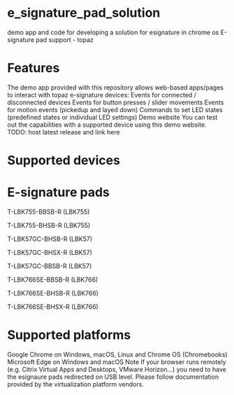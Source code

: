 # e_signature_pad_solution
 demo app and code for developing a solution for esignature in chrome os
 E-signature pad support - topaz
# Features
The demo app provided with this repository allows web-based apps/pages to interact with topaz e-signature devices:
Events for connected / disconnected devices
Events for button presses / slider movements
Events for motion events (pickedup and layed down)
Commands to set LED states (predefined states or individual LED settings)
Demo website
You can test out the capabilities with a supported device using this demo website.
TODO: host latest release and link here
# Supported devices
# E-signature pads
T-LBK755-BBSB-R (LBK755)

T-LBK755-BHSB-R (LBK755)

T-LBK57GC-BHSB-R (LBK57)

T-LBK57GC-BHSX-R (LBK57)

T-LBK57GC-BBSB-R (LBK57)

T-LBK766SE-BBSB-R (LBK766)

T-LBK766SE-BHSB-R (LBK766)

T-LBK766SE-BHSX-R (LBK766)

# Supported platforms
Google Chrome on Windows, macOS, Linux and Chrome OS (Chromebooks)
Microsoft Edge on Windows and macOS
Note
If your browser runs remotely (e.g. Citrix Virtual Apps and Desktops, VMware Horizon...) you need to have the esignaure pads redirected on USB level. Please follow documentation provided by the virtualization platform vendors.

